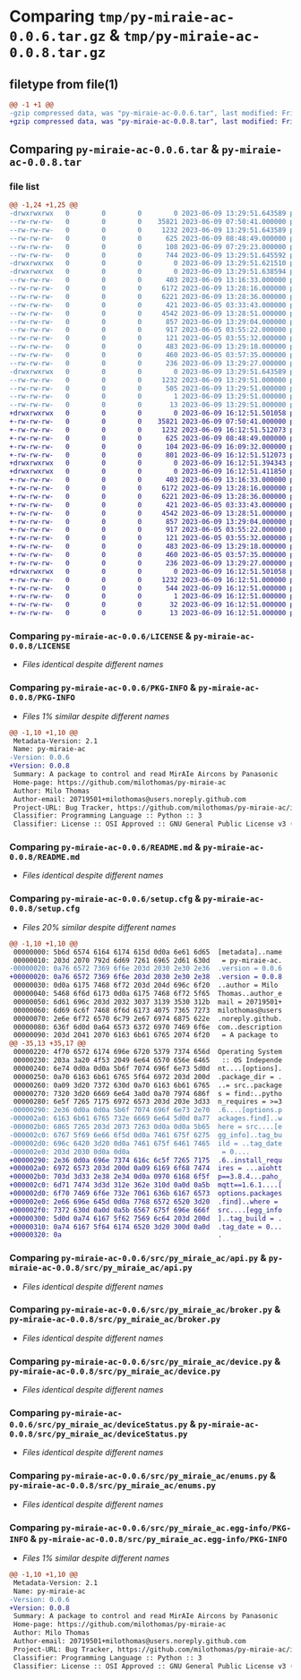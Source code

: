 # Comparing `tmp/py-miraie-ac-0.0.6.tar.gz` & `tmp/py-miraie-ac-0.0.8.tar.gz`

## filetype from file(1)

```diff
@@ -1 +1 @@
-gzip compressed data, was "py-miraie-ac-0.0.6.tar", last modified: Fri Jun  9 13:29:51 2023, max compression
+gzip compressed data, was "py-miraie-ac-0.0.8.tar", last modified: Fri Jun  9 16:12:51 2023, max compression
```

## Comparing `py-miraie-ac-0.0.6.tar` & `py-miraie-ac-0.0.8.tar`

### file list

```diff
@@ -1,24 +1,25 @@
-drwxrwxrwx   0        0        0        0 2023-06-09 13:29:51.643589 py-miraie-ac-0.0.6/
--rw-rw-rw-   0        0        0    35821 2023-06-09 07:50:41.000000 py-miraie-ac-0.0.6/LICENSE
--rw-rw-rw-   0        0        0     1232 2023-06-09 13:29:51.643589 py-miraie-ac-0.0.6/PKG-INFO
--rw-rw-rw-   0        0        0      625 2023-06-09 08:48:49.000000 py-miraie-ac-0.0.6/README.md
--rw-rw-rw-   0        0        0      108 2023-06-09 07:29:23.000000 py-miraie-ac-0.0.6/pyproject.toml
--rw-rw-rw-   0        0        0      744 2023-06-09 13:29:51.645592 py-miraie-ac-0.0.6/setup.cfg
-drwxrwxrwx   0        0        0        0 2023-06-09 13:29:51.621510 py-miraie-ac-0.0.6/src/
-drwxrwxrwx   0        0        0        0 2023-06-09 13:29:51.638594 py-miraie-ac-0.0.6/src/py_miraie_ac/
--rw-rw-rw-   0        0        0      403 2023-06-09 13:16:33.000000 py-miraie-ac-0.0.6/src/py_miraie_ac/__init__.py
--rw-rw-rw-   0        0        0     6172 2023-06-09 13:28:16.000000 py-miraie-ac-0.0.6/src/py_miraie_ac/api.py
--rw-rw-rw-   0        0        0     6221 2023-06-09 13:28:36.000000 py-miraie-ac-0.0.6/src/py_miraie_ac/broker.py
--rw-rw-rw-   0        0        0      421 2023-06-05 03:33:43.000000 py-miraie-ac-0.0.6/src/py_miraie_ac/constants.py
--rw-rw-rw-   0        0        0     4542 2023-06-09 13:28:51.000000 py-miraie-ac-0.0.6/src/py_miraie_ac/device.py
--rw-rw-rw-   0        0        0      857 2023-06-09 13:29:04.000000 py-miraie-ac-0.0.6/src/py_miraie_ac/deviceStatus.py
--rw-rw-rw-   0        0        0      917 2023-06-05 03:55:22.000000 py-miraie-ac-0.0.6/src/py_miraie_ac/enums.py
--rw-rw-rw-   0        0        0      121 2023-06-05 03:55:32.000000 py-miraie-ac-0.0.6/src/py_miraie_ac/exceptions.py
--rw-rw-rw-   0        0        0      483 2023-06-09 13:29:18.000000 py-miraie-ac-0.0.6/src/py_miraie_ac/home.py
--rw-rw-rw-   0        0        0      460 2023-06-05 03:57:35.000000 py-miraie-ac-0.0.6/src/py_miraie_ac/user.py
--rw-rw-rw-   0        0        0      236 2023-06-09 13:29:27.000000 py-miraie-ac-0.0.6/src/py_miraie_ac/utils.py
-drwxrwxrwx   0        0        0        0 2023-06-09 13:29:51.643589 py-miraie-ac-0.0.6/src/py_miraie_ac.egg-info/
--rw-rw-rw-   0        0        0     1232 2023-06-09 13:29:51.000000 py-miraie-ac-0.0.6/src/py_miraie_ac.egg-info/PKG-INFO
--rw-rw-rw-   0        0        0      505 2023-06-09 13:29:51.000000 py-miraie-ac-0.0.6/src/py_miraie_ac.egg-info/SOURCES.txt
--rw-rw-rw-   0        0        0        1 2023-06-09 13:29:51.000000 py-miraie-ac-0.0.6/src/py_miraie_ac.egg-info/dependency_links.txt
--rw-rw-rw-   0        0        0       13 2023-06-09 13:29:51.000000 py-miraie-ac-0.0.6/src/py_miraie_ac.egg-info/top_level.txt
+drwxrwxrwx   0        0        0        0 2023-06-09 16:12:51.501058 py-miraie-ac-0.0.8/
+-rw-rw-rw-   0        0        0    35821 2023-06-09 07:50:41.000000 py-miraie-ac-0.0.8/LICENSE
+-rw-rw-rw-   0        0        0     1232 2023-06-09 16:12:51.512073 py-miraie-ac-0.0.8/PKG-INFO
+-rw-rw-rw-   0        0        0      625 2023-06-09 08:48:49.000000 py-miraie-ac-0.0.8/README.md
+-rw-rw-rw-   0        0        0      104 2023-06-09 16:09:32.000000 py-miraie-ac-0.0.8/pyproject.toml
+-rw-rw-rw-   0        0        0      801 2023-06-09 16:12:51.512073 py-miraie-ac-0.0.8/setup.cfg
+drwxrwxrwx   0        0        0        0 2023-06-09 16:12:51.394343 py-miraie-ac-0.0.8/src/
+drwxrwxrwx   0        0        0        0 2023-06-09 16:12:51.411850 py-miraie-ac-0.0.8/src/py_miraie_ac/
+-rw-rw-rw-   0        0        0      403 2023-06-09 13:16:33.000000 py-miraie-ac-0.0.8/src/py_miraie_ac/__init__.py
+-rw-rw-rw-   0        0        0     6172 2023-06-09 13:28:16.000000 py-miraie-ac-0.0.8/src/py_miraie_ac/api.py
+-rw-rw-rw-   0        0        0     6221 2023-06-09 13:28:36.000000 py-miraie-ac-0.0.8/src/py_miraie_ac/broker.py
+-rw-rw-rw-   0        0        0      421 2023-06-05 03:33:43.000000 py-miraie-ac-0.0.8/src/py_miraie_ac/constants.py
+-rw-rw-rw-   0        0        0     4542 2023-06-09 13:28:51.000000 py-miraie-ac-0.0.8/src/py_miraie_ac/device.py
+-rw-rw-rw-   0        0        0      857 2023-06-09 13:29:04.000000 py-miraie-ac-0.0.8/src/py_miraie_ac/deviceStatus.py
+-rw-rw-rw-   0        0        0      917 2023-06-05 03:55:22.000000 py-miraie-ac-0.0.8/src/py_miraie_ac/enums.py
+-rw-rw-rw-   0        0        0      121 2023-06-05 03:55:32.000000 py-miraie-ac-0.0.8/src/py_miraie_ac/exceptions.py
+-rw-rw-rw-   0        0        0      483 2023-06-09 13:29:18.000000 py-miraie-ac-0.0.8/src/py_miraie_ac/home.py
+-rw-rw-rw-   0        0        0      460 2023-06-05 03:57:35.000000 py-miraie-ac-0.0.8/src/py_miraie_ac/user.py
+-rw-rw-rw-   0        0        0      236 2023-06-09 13:29:27.000000 py-miraie-ac-0.0.8/src/py_miraie_ac/utils.py
+drwxrwxrwx   0        0        0        0 2023-06-09 16:12:51.501058 py-miraie-ac-0.0.8/src/py_miraie_ac.egg-info/
+-rw-rw-rw-   0        0        0     1232 2023-06-09 16:12:51.000000 py-miraie-ac-0.0.8/src/py_miraie_ac.egg-info/PKG-INFO
+-rw-rw-rw-   0        0        0      544 2023-06-09 16:12:51.000000 py-miraie-ac-0.0.8/src/py_miraie_ac.egg-info/SOURCES.txt
+-rw-rw-rw-   0        0        0        1 2023-06-09 16:12:51.000000 py-miraie-ac-0.0.8/src/py_miraie_ac.egg-info/dependency_links.txt
+-rw-rw-rw-   0        0        0       32 2023-06-09 16:12:51.000000 py-miraie-ac-0.0.8/src/py_miraie_ac.egg-info/requires.txt
+-rw-rw-rw-   0        0        0       13 2023-06-09 16:12:51.000000 py-miraie-ac-0.0.8/src/py_miraie_ac.egg-info/top_level.txt
```

### Comparing `py-miraie-ac-0.0.6/LICENSE` & `py-miraie-ac-0.0.8/LICENSE`

 * *Files identical despite different names*

### Comparing `py-miraie-ac-0.0.6/PKG-INFO` & `py-miraie-ac-0.0.8/PKG-INFO`

 * *Files 1% similar despite different names*

```diff
@@ -1,10 +1,10 @@
 Metadata-Version: 2.1
 Name: py-miraie-ac
-Version: 0.0.6
+Version: 0.0.8
 Summary: A package to control and read MirAIe Aircons by Panasonic
 Home-page: https://github.com/milothomas/py-miraie-ac
 Author: Milo Thomas
 Author-email: 20719501+milothomas@users.noreply.github.com
 Project-URL: Bug Tracker, https://github.com/milothomas/py-miraie-ac/issues
 Classifier: Programming Language :: Python :: 3
 Classifier: License :: OSI Approved :: GNU General Public License v3 (GPLv3)
```

### Comparing `py-miraie-ac-0.0.6/README.md` & `py-miraie-ac-0.0.8/README.md`

 * *Files identical despite different names*

### Comparing `py-miraie-ac-0.0.6/setup.cfg` & `py-miraie-ac-0.0.8/setup.cfg`

 * *Files 20% similar despite different names*

```diff
@@ -1,10 +1,10 @@
 00000000: 5b6d 6574 6164 6174 615d 0d0a 6e61 6d65  [metadata]..name
 00000010: 203d 2070 792d 6d69 7261 6965 2d61 630d   = py-miraie-ac.
-00000020: 0a76 6572 7369 6f6e 203d 2030 2e30 2e36  .version = 0.0.6
+00000020: 0a76 6572 7369 6f6e 203d 2030 2e30 2e38  .version = 0.0.8
 00000030: 0d0a 6175 7468 6f72 203d 204d 696c 6f20  ..author = Milo 
 00000040: 5468 6f6d 6173 0d0a 6175 7468 6f72 5f65  Thomas..author_e
 00000050: 6d61 696c 203d 2032 3037 3139 3530 312b  mail = 20719501+
 00000060: 6d69 6c6f 7468 6f6d 6173 4075 7365 7273  milothomas@users
 00000070: 2e6e 6f72 6570 6c79 2e67 6974 6875 622e  .noreply.github.
 00000080: 636f 6d0d 0a64 6573 6372 6970 7469 6f6e  com..description
 00000090: 203d 2041 2070 6163 6b61 6765 2074 6f20   = A package to 
@@ -35,13 +35,17 @@
 00000220: 4f70 6572 6174 696e 6720 5379 7374 656d  Operating System
 00000230: 203a 3a20 4f53 2049 6e64 6570 656e 6465   :: OS Independe
 00000240: 6e74 0d0a 0d0a 5b6f 7074 696f 6e73 5d0d  nt....[options].
 00000250: 0a70 6163 6b61 6765 5f64 6972 203d 200d  .package_dir = .
 00000260: 0a09 3d20 7372 630d 0a70 6163 6b61 6765  ..= src..package
 00000270: 7320 3d20 6669 6e64 3a0d 0a70 7974 686f  s = find:..pytho
 00000280: 6e5f 7265 7175 6972 6573 203d 203e 3d33  n_requires = >=3
-00000290: 2e36 0d0a 0d0a 5b6f 7074 696f 6e73 2e70  .6....[options.p
-000002a0: 6163 6b61 6765 732e 6669 6e64 5d0d 0a77  ackages.find]..w
-000002b0: 6865 7265 203d 2073 7263 0d0a 0d0a 5b65  here = src....[e
-000002c0: 6767 5f69 6e66 6f5d 0d0a 7461 675f 6275  gg_info]..tag_bu
-000002d0: 696c 6420 3d20 0d0a 7461 675f 6461 7465  ild = ..tag_date
-000002e0: 203d 2030 0d0a 0d0a                       = 0....
+00000290: 2e36 0d0a 696e 7374 616c 6c5f 7265 7175  .6..install_requ
+000002a0: 6972 6573 203d 200d 0a09 6169 6f68 7474  ires = ...aiohtt
+000002b0: 703d 3d33 2e38 2e34 0d0a 0970 6168 6f5f  p==3.8.4...paho_
+000002c0: 6d71 7474 3d3d 312e 362e 310d 0a0d 0a5b  mqtt==1.6.1....[
+000002d0: 6f70 7469 6f6e 732e 7061 636b 6167 6573  options.packages
+000002e0: 2e66 696e 645d 0d0a 7768 6572 6520 3d20  .find]..where = 
+000002f0: 7372 630d 0a0d 0a5b 6567 675f 696e 666f  src....[egg_info
+00000300: 5d0d 0a74 6167 5f62 7569 6c64 203d 200d  ]..tag_build = .
+00000310: 0a74 6167 5f64 6174 6520 3d20 300d 0a0d  .tag_date = 0...
+00000320: 0a                                       .
```

### Comparing `py-miraie-ac-0.0.6/src/py_miraie_ac/api.py` & `py-miraie-ac-0.0.8/src/py_miraie_ac/api.py`

 * *Files identical despite different names*

### Comparing `py-miraie-ac-0.0.6/src/py_miraie_ac/broker.py` & `py-miraie-ac-0.0.8/src/py_miraie_ac/broker.py`

 * *Files identical despite different names*

### Comparing `py-miraie-ac-0.0.6/src/py_miraie_ac/device.py` & `py-miraie-ac-0.0.8/src/py_miraie_ac/device.py`

 * *Files identical despite different names*

### Comparing `py-miraie-ac-0.0.6/src/py_miraie_ac/deviceStatus.py` & `py-miraie-ac-0.0.8/src/py_miraie_ac/deviceStatus.py`

 * *Files identical despite different names*

### Comparing `py-miraie-ac-0.0.6/src/py_miraie_ac/enums.py` & `py-miraie-ac-0.0.8/src/py_miraie_ac/enums.py`

 * *Files identical despite different names*

### Comparing `py-miraie-ac-0.0.6/src/py_miraie_ac.egg-info/PKG-INFO` & `py-miraie-ac-0.0.8/src/py_miraie_ac.egg-info/PKG-INFO`

 * *Files 1% similar despite different names*

```diff
@@ -1,10 +1,10 @@
 Metadata-Version: 2.1
 Name: py-miraie-ac
-Version: 0.0.6
+Version: 0.0.8
 Summary: A package to control and read MirAIe Aircons by Panasonic
 Home-page: https://github.com/milothomas/py-miraie-ac
 Author: Milo Thomas
 Author-email: 20719501+milothomas@users.noreply.github.com
 Project-URL: Bug Tracker, https://github.com/milothomas/py-miraie-ac/issues
 Classifier: Programming Language :: Python :: 3
 Classifier: License :: OSI Approved :: GNU General Public License v3 (GPLv3)
```

